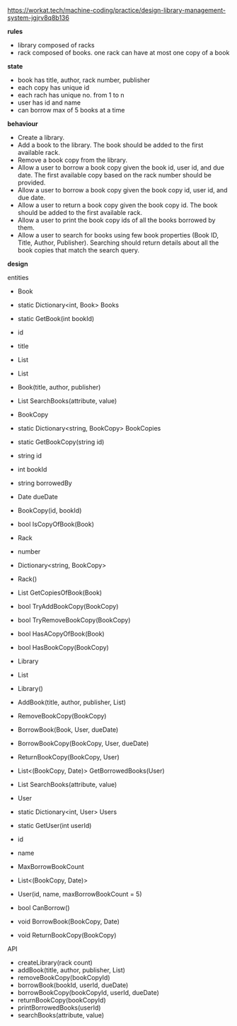 https://workat.tech/machine-coding/practice/design-library-management-system-jgjrv8q8b136

**rules**
 - library composed of racks
 - rack composed of books. one rack can have at most one copy of a book
 
 
**state**
 - book has title, author, rack number, publisher
 - each copy has unique id
 - each rach has unique no. from 1 to n
 - user has id and name
 - can borrow max of 5 books at a time

**behaviour**
 - Create a library.
 - Add a book to the library. The book should be added to the first available rack.
 - Remove a book copy from the library.
 - Allow a user to borrow a book copy given the book id, user id, and due date. The first available copy based on the rack number should be provided.
 - Allow a user to borrow a book copy given the book copy id, user id, and due date.
 - Allow a user to return a book copy given the book copy id. The book should be added to the first available rack.
 - Allow a user to print the book copy ids of all the books borrowed by them.
 - Allow a user to search for books using few book properties (Book ID, Title, Author, Publisher). Searching should return details about all the book copies that match the search query.

**design**

entities
 - Book
  - static Dictionary<int, Book> Books
  - static GetBook(int bookId)
  - id
  - title
  - List<author>
  - List<publisher>
  - Book(title, author, publisher)
  - List<Book> SearchBooks(attribute, value)

 - BookCopy
  - static Dictionary<string, BookCopy> BookCopies
  - static GetBookCopy(string id)
  - string id
  - int bookId
  - string borrowedBy
  - Date dueDate
  - BookCopy(id, bookId)
  - bool IsCopyOfBook(Book)

 - Rack
  - number
  - Dictionary<string, BookCopy>
  - Rack()
  - List<BookCopy> GetCopiesOfBook(Book)
  - bool TryAddBookCopy(BookCopy)
  - bool TryRemoveBookCopy(BookCopy)
  - bool HasACopyOfBook(Book)
  - bool HasBookCopy(BookCopy)

 - Library
  - List<Rack>
  - Library()
  - AddBook(title, author, publisher, List<BookCopy>)
  - RemoveBookCopy(BookCopy)
  - BorrowBook(Book, User, dueDate)
  - BorrowBookCopy(BookCopy, User, dueDate)
  - ReturnBookCopy(BookCopy, User)
  - List<(BookCopy, Date)> GetBorrowedBooks(User)
  - List<BookCopy> SearchBooks(attribute, value)

 - User
  - static Dictionary<int, User> Users
  - static GetUser(int userId)
  - id
  - name
  - MaxBorrowBookCount
  - List<(BookCopy, Date)>
  - User(id, name, maxBorrowBookCount = 5)
  - bool CanBorrow()
  - void BorrowBook(BookCopy, Date)
  - void ReturnBookCopy(BookCopy)

 
API
 - createLibrary(rack count)
 - addBook(title, author, publisher, List<BookCopy>)
 - removeBookCopy(bookCopyId)
 - borrowBook(bookId, userId, dueDate)
 - borrowBookCopy(bookCopyId, userId, dueDate)
 - returnBookCopy(bookCopyId)
 - printBorrowedBooks(userId)
 - searchBooks(attribute, value)
